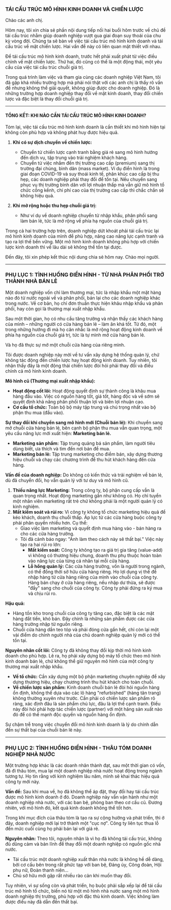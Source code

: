 ### **TÁI CẤU TRÚC MÔ HÌNH KINH DOANH VÀ CHIẾN LƯỢC**

Chào các anh chị.

Hôm nay, tôi xin chia sẻ phần nội dung tiếp nối hai buổi hôm trước về chủ đề tái cấu trúc nhằm giúp doanh nghiệp vượt qua giai đoạn suy thoái của chu kỳ vòng đời. Chúng ta sẽ bàn về việc tái cấu trúc mô hình kinh doanh và tái cấu trúc về mặt chiến lược. Hai vấn đề này có liên quan mật thiết với nhau.

Để tái cấu trúc mô hình kinh doanh, trước hết phải xuất phát từ việc điều chỉnh về mặt chiến lược. Thứ hai, đó cũng có thể là một động thái, một yêu cầu của việc tái cấu trúc chuỗi giá trị.

Trong quá trình làm việc và tham gia cùng các doanh nghiệp Việt Nam, tôi đã gặp khá nhiều trường hợp mà phải nói thật với các anh chị là thấy rõ vấn đề nhưng không thể giải quyết, không giúp được cho doanh nghiệp. Đó là những trường hợp doanh nghiệp thay đổi về mặt kinh doanh, thay đổi chiến lược và đặc biệt là thay đổi chuỗi giá trị.

---

#### **TỔNG KẾT: KHI NÀO CẦN TÁI CẤU TRÚC MÔ HÌNH KINH DOANH?**

Tóm lại, việc tái cấu trúc mô hình kinh doanh là cần thiết khi mô hình hiện tại không còn phù hợp và không phát huy được hiệu quả.

1.  **Khi có sự dịch chuyển về chiến lược:**

    - Chuyển từ chiến lược cạnh tranh bằng giá rẻ sang mô hình hướng đến dịch vụ, tập trung vào trải nghiệm khách hàng.
    - Chuyển từ việc nhắm đến thị trường cao cấp (premium) sang thị trường đại chúng, bình dân (mass market). Ví dụ điển hình là trong giai đoạn COVID-19 và suy thoái kinh tế, phân khúc cao cấp bị thu hẹp, các doanh nghiệp phải thay đổi để tồn tại. Nếu chuyển sang phục vụ thị trường bình dân với lợi nhuận thấp mà vẫn giữ mô hình tổ chức cồng kềnh, chi phí cao của thị trường cao cấp thì chắc chắn sẽ không hiệu quả.

2.  **Khi mở rộng hoặc thu hẹp chuỗi giá trị:**
    - Như ví dụ về doanh nghiệp chuyển từ nhập khẩu, phân phối sang làm bán lẻ, tức là mở rộng về phía hạ nguồn của chuỗi giá trị.

Trong cả hai trường hợp trên, doanh nghiệp dứt khoát phải tái cấu trúc lại mô hình kinh doanh của mình để phù hợp, nâng cao năng lực cạnh tranh và tạo ra lợi thế bền vững. Một mô hình kinh doanh không phù hợp với chiến lược kinh doanh thì về lâu dài sẽ không thể tồn tại được.

Đến đây, tôi xin phép kết thúc nội dung chia sẻ hôm nay.
Chào mọi người.

---

### **PHỤ LỤC 1: TÌNH HUỐNG ĐIỂN HÌNH - TỪ NHÀ PHÂN PHỐI TRỞ THÀNH NHÀ BÁN LẺ**

Một doanh nghiệp vốn chỉ làm thương mại, tức là nhập khẩu một mặt hàng nào đó từ nước ngoài về và phân phối, bán lại cho các doanh nghiệp khác trong nước. Về cơ bản, họ chỉ đơn thuần thực hiện khâu nhập khẩu và phân phối, hay còn gọi là thương mại xuất nhập khẩu.

Sau một thời gian, họ có nhu cầu tăng trưởng và nhận thấy các khách hàng của mình – những người có cửa hàng bán lẻ – làm ăn khá tốt. Từ đó, một trong những hướng đi mà họ cân nhắc là mở rộng hoạt động kinh doanh về phía hạ nguồn của chuỗi giá trị, tức là tự mình mở cửa hàng bán lẻ.

Và họ đã thực sự mở một chuỗi cửa hàng của riêng mình.

Tôi được doanh nghiệp này mời về tư vấn xây dựng hệ thống quản lý, chứ không tác động đến chiến lược hay hoạt động kinh doanh. Tuy nhiên, tôi nhận thấy đây là một động thái chiến lược đòi hỏi phải thay đổi và điều chỉnh cả mô hình kinh doanh.

**Mô hình cũ (Thương mại xuất nhập khẩu):**

- **Hoạt động cốt lõi:** Hoạt động quyết định sự thành công là khâu mua hàng đầu vào. Việc có nguồn hàng tốt, giá tốt, hàng độc và về sớm sẽ quyết định khả năng phân phối thuận lợi và biên lợi nhuận cao.
- **Cơ cấu tổ chức:** Toàn bộ bộ máy tập trung và chú trọng nhất vào bộ phận thu mua (đầu vào).

**Sự thay đổi khi chuyển sang mô hình mới (Chuỗi bán lẻ):**
Khi chuyển sang mở chuỗi cửa hàng bán lẻ, bên cạnh bộ phận thu mua vẫn quan trọng, một yêu cầu năng lực mới xuất hiện: **Marketing bán lẻ.**

- **Marketing sản phẩm:** Tập trung quảng bá sản phẩm, làm người tiêu dùng biết, ưa thích và tìm đến nơi bán để mua.
- **Marketing bán lẻ:** Tập trung marketing cho điểm bán, xây dựng thương hiệu chuỗi và chạy các chương trình để thu hút khách hàng đến cửa hàng.

**Vấn đề của doanh nghiệp:**
Do không có kiến thức và trải nghiệm về bán lẻ, dù đã chuyển đổi, họ vẫn quản lý với tư duy và mô hình cũ.

1.  **Thiếu năng lực Marketing:** Trong công ty, bộ phận cung cấp vẫn là quan trọng nhất. Hoạt động marketing gần như không có. Họ chỉ tuyển một nhân viên marketing rất trẻ chứ không phải là một người quản lý có kinh nghiệm.
2.  **Mất kiểm soát và rủi ro:** Vì công ty không tổ chức marketing hiệu quả để kéo khách, doanh thu chuỗi thấp. Áp lực từ các cửa hàng buộc công ty phải phân quyền nhiều hơn. Cụ thể:
    - Giao việc làm marketing và quyết định mua hàng vào - bán hàng ra cho các cửa hàng trưởng.
    - Tôi đã cảnh báo ngay: "Anh làm theo cách này sẽ thất bại." Việc này tạo ra hai rủi ro lớn:
      - **Mất kiểm soát:** Công ty không tạo ra giá trị gia tăng (value-add) vì không có thương hiệu chung, doanh thu phụ thuộc hoàn toàn vào năng lực của từng cá nhân tại mỗi cửa hàng.
      - **Lỗ hổng quản lý:** Các cửa hàng trưởng, vốn là người trong ngành, có thể đồng thời sở hữu cửa hàng riêng. Họ lợi dụng vị thế để nhập hàng từ cửa hàng riêng của mình vào chuỗi của công ty. Hàng bán chạy ở cửa hàng riêng, nếu nhập dư thừa, sẽ được "đẩy" sang cho chuỗi của công ty. Công ty phải đứng ra ký mua và chịu rủi ro.

**Hậu quả:**

- Hàng tồn kho trong chuỗi của công ty tăng cao, đặc biệt là các mặt hàng đắt tiền, khó bán. Đây chính là những sản phẩm được các cửa hàng trưởng nhập từ nguồn riêng.
- Chuỗi cửa hàng dần teo tóp và phải đóng cửa gần hết, chỉ còn lại một vài điểm do chính người nhà của chủ doanh nghiệp quản lý mới có thể tồn tại.

**Nguyên nhân cốt lõi:**
Công ty đã không thay đổi kịp thời mô hình kinh doanh cho phù hợp. Lẽ ra, họ phải xây dựng bộ máy tổ chức theo mô hình kinh doanh bán lẻ, chứ không thể giữ nguyên mô hình của một công ty thương mại xuất nhập khẩu.

- **Về tổ chức:** Cần xây dựng một bộ phận marketing chuyên nghiệp để xây dựng thương hiệu, chạy chương trình thu hút khách cho toàn chuỗi.
- **Về chiến lược sản phẩm:** Kinh doanh chuỗi bán lẻ đòi hỏi nguồn hàng ổn định, không thể dựa vào các lô hàng "refurbished" (hàng tân trang) không thường xuyên như trước. Cần phải có chiến lược sản phẩm rõ ràng, xác định đâu là sản phẩm chủ lực, đâu là lợi thế cạnh tranh. Điều này đòi hỏi phải hợp tác chiến lược (partner) với một hãng sản xuất nào đó để có thế mạnh độc quyền và nguồn hàng ổn định.

Sự chậm trễ trong việc chuyển đổi mô hình kinh doanh là lý do chính dẫn đến sự thất bại của chuỗi bán lẻ này.

---

### **PHỤ LỤC 2: TÌNH HUỐNG ĐIỂN HÌNH - THÂU TÓM DOANH NGHIỆP NHÀ NƯỚC**

Một trường hợp khác là các doanh nhân thành đạt, sau một thời gian có vốn, đã đi thâu tóm, mua lại một doanh nghiệp nhà nước hoạt động trong ngành tương tự. Họ tin rằng với kinh nghiệm lâu năm, mình sẽ khai thác hiệu quả công ty mới này.

**Vấn đề:**
Sau khi mua về, họ đã không thể áp đặt, thay đổi hay tái cấu trúc được mô hình kinh doanh ở đó. Doanh nghiệp này vẫn vận hành như một doanh nghiệp nhà nước, với các ban bệ, phòng ban theo cơ cấu cũ. Đương nhiên, với mô hình đó, kết quả kinh doanh không thể tốt hơn.

Trong khi mục đích của thâu tóm là tạo ra sự cộng hưởng và phát triển, thì ở đây, doanh nghiệp mới lại trở thành một "cục nợ". Công ty liên tục thua lỗ đến mức cuối cùng họ phải bán lại với giá rẻ.

**Nguyên nhân:**
Theo tôi, nguyên nhân là vì họ đã không tái cấu trúc, không đủ dũng cảm và bản lĩnh để thay đổi một doanh nghiệp có nguồn gốc nhà nước.

- Tái cấu trúc một doanh nghiệp xuất thân nhà nước là không hề dễ dàng, bởi cơ cấu bên trong rất phức tạp với ban bệ, Đảng ủy, Công đoàn, Hội phụ nữ, Đoàn thanh niên...
- Chủ sở hữu mới gặp rất nhiều rào cản khi muốn thay đổi.

Tuy nhiên, vì sự sống còn và phát triển, họ buộc phải sắp xếp lại để tái cấu trúc mô hình tổ chức, biến nó từ một mô hình nhà nước sang một mô hình doanh nghiệp thị trường, phù hợp với đặc thù kinh doanh. Việc không làm được điều này đã dẫn đến thất bại.
